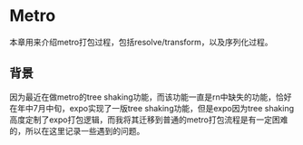 # Metro

本章用来介绍metro打包过程，包括resolve/transform，以及序列化过程。

## 背景

因为最近在做metro的tree shaking功能，而该功能一直是rn中缺失的功能，恰好在年中7月中旬，expo实现了一版tree shaking功能，但是expo因为tree shaking高度定制了expo打包逻辑，而我将其迁移到普通的metro打包流程是有一定困难的，所以在这里记录一些遇到的问题。
